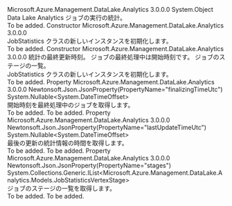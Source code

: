 <Type Name="JobStatistics" FullName="Microsoft.Azure.Management.DataLake.Analytics.Models.JobStatistics">
  <TypeSignature Language="C#" Value="public class JobStatistics" />
  <TypeSignature Language="ILAsm" Value=".class public auto ansi beforefieldinit JobStatistics extends System.Object" />
  <TypeSignature Language="DocId" Value="T:Microsoft.Azure.Management.DataLake.Analytics.Models.JobStatistics" />
  <TypeSignature Language="VB.NET" Value="Public Class JobStatistics" />
  <TypeSignature Language="F#" Value="type JobStatistics = class" />
  <AssemblyInfo>
    <AssemblyName>Microsoft.Azure.Management.DataLake.Analytics</AssemblyName>
    <AssemblyVersion>3.0.0.0</AssemblyVersion>
  </AssemblyInfo>
  <Base>
    <BaseTypeName>System.Object</BaseTypeName>
  </Base>
  <Interfaces />
  <Docs>
    <summary>
            Data Lake Analytics ジョブの実行の統計。
            </summary>
    <remarks>To be added.</remarks>
  </Docs>
  <Members>
    <Member MemberName=".ctor">
      <MemberSignature Language="C#" Value="public JobStatistics ();" />
      <MemberSignature Language="ILAsm" Value=".method public hidebysig specialname rtspecialname instance void .ctor() cil managed" />
      <MemberSignature Language="DocId" Value="M:Microsoft.Azure.Management.DataLake.Analytics.Models.JobStatistics.#ctor" />
      <MemberSignature Language="VB.NET" Value="Public Sub New ()" />
      <MemberType>Constructor</MemberType>
      <AssemblyInfo>
        <AssemblyName>Microsoft.Azure.Management.DataLake.Analytics</AssemblyName>
        <AssemblyVersion>3.0.0.0</AssemblyVersion>
      </AssemblyInfo>
      <Parameters />
      <Docs>
        <summary>
            JobStatistics クラスの新しいインスタンスを初期化します。
            </summary>
        <remarks>To be added.</remarks>
      </Docs>
    </Member>
    <Member MemberName=".ctor">
      <MemberSignature Language="C#" Value="public JobStatistics (Nullable&lt;DateTimeOffset&gt; lastUpdateTimeUtc = null, Nullable&lt;DateTimeOffset&gt; finalizingTimeUtc = null, System.Collections.Generic.IList&lt;Microsoft.Azure.Management.DataLake.Analytics.Models.JobStatisticsVertexStage&gt; stages = null);" />
      <MemberSignature Language="ILAsm" Value=".method public hidebysig specialname rtspecialname instance void .ctor(valuetype System.Nullable`1&lt;valuetype System.DateTimeOffset&gt; lastUpdateTimeUtc, valuetype System.Nullable`1&lt;valuetype System.DateTimeOffset&gt; finalizingTimeUtc, class System.Collections.Generic.IList`1&lt;class Microsoft.Azure.Management.DataLake.Analytics.Models.JobStatisticsVertexStage&gt; stages) cil managed" />
      <MemberSignature Language="DocId" Value="M:Microsoft.Azure.Management.DataLake.Analytics.Models.JobStatistics.#ctor(System.Nullable{System.DateTimeOffset},System.Nullable{System.DateTimeOffset},System.Collections.Generic.IList{Microsoft.Azure.Management.DataLake.Analytics.Models.JobStatisticsVertexStage})" />
      <MemberSignature Language="VB.NET" Value="Public Sub New (Optional lastUpdateTimeUtc As Nullable(Of DateTimeOffset) = null, Optional finalizingTimeUtc As Nullable(Of DateTimeOffset) = null, Optional stages As IList(Of JobStatisticsVertexStage) = null)" />
      <MemberSignature Language="F#" Value="new Microsoft.Azure.Management.DataLake.Analytics.Models.JobStatistics : Nullable&lt;DateTimeOffset&gt; * Nullable&lt;DateTimeOffset&gt; * System.Collections.Generic.IList&lt;Microsoft.Azure.Management.DataLake.Analytics.Models.JobStatisticsVertexStage&gt; -&gt; Microsoft.Azure.Management.DataLake.Analytics.Models.JobStatistics" Usage="new Microsoft.Azure.Management.DataLake.Analytics.Models.JobStatistics (lastUpdateTimeUtc, finalizingTimeUtc, stages)" />
      <MemberType>Constructor</MemberType>
      <AssemblyInfo>
        <AssemblyName>Microsoft.Azure.Management.DataLake.Analytics</AssemblyName>
        <AssemblyVersion>3.0.0.0</AssemblyVersion>
      </AssemblyInfo>
      <Parameters>
        <Parameter Name="lastUpdateTimeUtc" Type="System.Nullable&lt;System.DateTimeOffset&gt;" />
        <Parameter Name="finalizingTimeUtc" Type="System.Nullable&lt;System.DateTimeOffset&gt;" />
        <Parameter Name="stages" Type="System.Collections.Generic.IList&lt;Microsoft.Azure.Management.DataLake.Analytics.Models.JobStatisticsVertexStage&gt;" />
      </Parameters>
      <Docs>
        <param name="lastUpdateTimeUtc">統計の最終更新時刻。</param>
        <param name="finalizingTimeUtc">ジョブの最終処理中は開始時刻です。</param>
        <param name="stages">ジョブのステージの一覧。</param>
        <summary>
            JobStatistics クラスの新しいインスタンスを初期化します。
            </summary>
        <remarks>To be added.</remarks>
      </Docs>
    </Member>
    <Member MemberName="FinalizingTimeUtc">
      <MemberSignature Language="C#" Value="public Nullable&lt;DateTimeOffset&gt; FinalizingTimeUtc { get; }" />
      <MemberSignature Language="ILAsm" Value=".property instance valuetype System.Nullable`1&lt;valuetype System.DateTimeOffset&gt; FinalizingTimeUtc" />
      <MemberSignature Language="DocId" Value="P:Microsoft.Azure.Management.DataLake.Analytics.Models.JobStatistics.FinalizingTimeUtc" />
      <MemberSignature Language="VB.NET" Value="Public ReadOnly Property FinalizingTimeUtc As Nullable(Of DateTimeOffset)" />
      <MemberSignature Language="F#" Value="member this.FinalizingTimeUtc : Nullable&lt;DateTimeOffset&gt;" Usage="Microsoft.Azure.Management.DataLake.Analytics.Models.JobStatistics.FinalizingTimeUtc" />
      <MemberType>Property</MemberType>
      <AssemblyInfo>
        <AssemblyName>Microsoft.Azure.Management.DataLake.Analytics</AssemblyName>
        <AssemblyVersion>3.0.0.0</AssemblyVersion>
      </AssemblyInfo>
      <Attributes>
        <Attribute>
          <AttributeName>Newtonsoft.Json.JsonProperty(PropertyName="finalizingTimeUtc")</AttributeName>
        </Attribute>
      </Attributes>
      <ReturnValue>
        <ReturnType>System.Nullable&lt;System.DateTimeOffset&gt;</ReturnType>
      </ReturnValue>
      <Docs>
        <summary>
            開始時刻を最終処理中のジョブを取得します。
            </summary>
        <value>To be added.</value>
        <remarks>To be added.</remarks>
      </Docs>
    </Member>
    <Member MemberName="LastUpdateTimeUtc">
      <MemberSignature Language="C#" Value="public Nullable&lt;DateTimeOffset&gt; LastUpdateTimeUtc { get; }" />
      <MemberSignature Language="ILAsm" Value=".property instance valuetype System.Nullable`1&lt;valuetype System.DateTimeOffset&gt; LastUpdateTimeUtc" />
      <MemberSignature Language="DocId" Value="P:Microsoft.Azure.Management.DataLake.Analytics.Models.JobStatistics.LastUpdateTimeUtc" />
      <MemberSignature Language="VB.NET" Value="Public ReadOnly Property LastUpdateTimeUtc As Nullable(Of DateTimeOffset)" />
      <MemberSignature Language="F#" Value="member this.LastUpdateTimeUtc : Nullable&lt;DateTimeOffset&gt;" Usage="Microsoft.Azure.Management.DataLake.Analytics.Models.JobStatistics.LastUpdateTimeUtc" />
      <MemberType>Property</MemberType>
      <AssemblyInfo>
        <AssemblyName>Microsoft.Azure.Management.DataLake.Analytics</AssemblyName>
        <AssemblyVersion>3.0.0.0</AssemblyVersion>
      </AssemblyInfo>
      <Attributes>
        <Attribute>
          <AttributeName>Newtonsoft.Json.JsonProperty(PropertyName="lastUpdateTimeUtc")</AttributeName>
        </Attribute>
      </Attributes>
      <ReturnValue>
        <ReturnType>System.Nullable&lt;System.DateTimeOffset&gt;</ReturnType>
      </ReturnValue>
      <Docs>
        <summary>
            最後の更新の統計情報の時間を取得します。
            </summary>
        <value>To be added.</value>
        <remarks>To be added.</remarks>
      </Docs>
    </Member>
    <Member MemberName="Stages">
      <MemberSignature Language="C#" Value="public System.Collections.Generic.IList&lt;Microsoft.Azure.Management.DataLake.Analytics.Models.JobStatisticsVertexStage&gt; Stages { get; }" />
      <MemberSignature Language="ILAsm" Value=".property instance class System.Collections.Generic.IList`1&lt;class Microsoft.Azure.Management.DataLake.Analytics.Models.JobStatisticsVertexStage&gt; Stages" />
      <MemberSignature Language="DocId" Value="P:Microsoft.Azure.Management.DataLake.Analytics.Models.JobStatistics.Stages" />
      <MemberSignature Language="VB.NET" Value="Public ReadOnly Property Stages As IList(Of JobStatisticsVertexStage)" />
      <MemberSignature Language="F#" Value="member this.Stages : System.Collections.Generic.IList&lt;Microsoft.Azure.Management.DataLake.Analytics.Models.JobStatisticsVertexStage&gt;" Usage="Microsoft.Azure.Management.DataLake.Analytics.Models.JobStatistics.Stages" />
      <MemberType>Property</MemberType>
      <AssemblyInfo>
        <AssemblyName>Microsoft.Azure.Management.DataLake.Analytics</AssemblyName>
        <AssemblyVersion>3.0.0.0</AssemblyVersion>
      </AssemblyInfo>
      <Attributes>
        <Attribute>
          <AttributeName>Newtonsoft.Json.JsonProperty(PropertyName="stages")</AttributeName>
        </Attribute>
      </Attributes>
      <ReturnValue>
        <ReturnType>System.Collections.Generic.IList&lt;Microsoft.Azure.Management.DataLake.Analytics.Models.JobStatisticsVertexStage&gt;</ReturnType>
      </ReturnValue>
      <Docs>
        <summary>
            ジョブのステージの一覧を取得します。
            </summary>
        <value>To be added.</value>
        <remarks>To be added.</remarks>
      </Docs>
    </Member>
  </Members>
</Type>